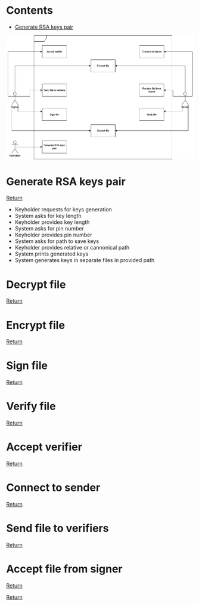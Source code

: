 # Contents
- [Generate RSA keys pair](#generate-rsa-keys-pair)

![Use case diagram](<Use case diagram.jpg>)

# Generate RSA keys pair
[Return](#contents)

- Keyholder requests for keys generation
- System asks for key length
- Keyholder provides key length
- System asks for pin number
- Keyholder provides pin number
- System asks for path to save keys 
- Keyholder provides relative or cannonical path
- System prints generated keys
- System generates keys in separate files in provided path

# Decrypt file
[Return](#contents)

# Encrypt file
[Return](#contents)

# Sign file
[Return](#contents)

# Verify file
[Return](#contents)

# Accept verifier
[Return](#contents)

# Connect to sender
[Return](#contents)

# Send file to verifiers
[Return](#contents)

# Accept file from signer
[Return](#contents)

[Return](#contents)